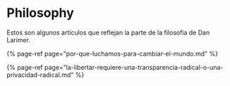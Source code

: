 # Philosophy

Estos son algunos artículos que reflejan la parte de la filosofía de Dan Larimer.

{% page-ref page="por-que-luchamos-para-cambiar-el-mundo.md" %}

{% page-ref page="la-libertar-requiere-una-transparencia-radical-o-una-privacidad-radical.md" %}



